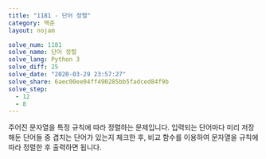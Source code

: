 ```yaml
---
title: "1181 - 단어 정렬"
category: 백준
layout: nojam

solve_num: 1181
solve_name: 단어 정렬
solve_lang: Python 3
solve_diff: 25
solve_date: "2020-03-29 23:57:27"
solve_share: 6aec00ee04ff490285bb5fadced84f9b
solve_step:
  - 12
  - 8
---
```


주어진 문자열을 특정 규칙에 따라 정렬하는 문제입니다. 입력되는 단어마다 미리 저장해둔 단어들 중 겹치는 단어가 있는지 체크한 후, 비교 함수를 이용하여 문자열을 규칙에 따라 정렬한 후 출력하면 됩니다.
